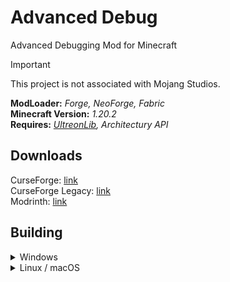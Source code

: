 # Advanced Debug
Advanced Debugging Mod for Minecraft

> [!IMPORTANT]  
> This project is not associated with Mojang Studios.

**ModLoader:** *Forge, NeoForge, Fabric*  
**Minecraft Version:** *1.20.2*  
**Requires:** *[UltreonLib](https://github.com/Ultreon/ultreonlib), Architectury API*

## Downloads
CurseForge: [link](https://curseforge.com/minecraft/mc-mods/advanced-debug)  
CurseForge Legacy: [link](https://legacy.curseforge.com/minecraft/mc-mods/advanced-debug)  
Modrinth: [link](https://modrinth.com/mod/advanced-debug)

## Building
<details>
  <summary>Windows</summary>

  Command prompt:
  ```cmd
  .\gradlew.bat build 
  ```

  Powershell:
  ```powershell
  ./gradlew.bat build
  ```

</details>

<details>
  <summary>Linux / macOS</summary>

Command prompt:
  ```bash
  $ chmod +x ./gradlew
  $ ./gradlew.bat build 
  ```

</details>
